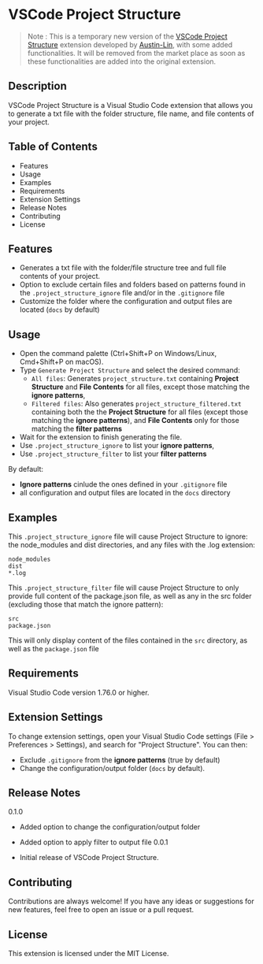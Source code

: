 # VSCode Project Structure

> Note : This is a temporary new version of the [VSCode Project Structure](https://marketplace.visualstudio.com/items?itemName=Austin-Lin.vscode-project-structure) extension developed by [Austin-Lin](https://github.com/l02162010/VSCode-Project-Structure), with some added functionalities. It will be removed from the market place as soon as these functionalities are added into the original extension.

## Description

VSCode Project Structure is a Visual Studio Code extension that allows you to generate a txt file with the folder structure, file name, and file contents of your project.

## Table of Contents

- Features
- Usage
- Examples
- Requirements
- Extension Settings
- Release Notes
- Contributing
- License

## Features

- Generates a txt file with the folder/file structure tree and full file contents of your project.
- Option to exclude certain files and folders based on patterns found in the `.project_structure_ignore` file and/or in the `.gitignore` file
- Customize the folder where the configuration and output files are located (`docs` by default)

## Usage

- Open the command palette (Ctrl+Shift+P on Windows/Linux, Cmd+Shift+P on macOS).
- Type `Generate Project Structure` and select the desired command:
  - `All files`: Generates `project_structure.txt` containing **Project Structure** and **File Contents** for all files, except those matching the **ignore patterns**,
  - `Filtered files`: Also generates `project_structure_filtered.txt` containing both the the **Project Structure** for all files (except those matching the **ignore patterns**), and **File Contents** only for those matching the **filter patterns**
- Wait for the extension to finish generating the file.
- Use `.project_structure_ignore` to list your **ignore patterns**,
- Use `.project_structure_filter` to list your **filter patterns**

By default:

- **Ignore patterns** cinlude the ones defined in your `.gitignore` file
- all configuration and output files are located in the `docs` directory

## Examples

This `.project_structure_ignore` file will cause Project Structure to ignore: the node_modules and dist directories, and any files with the .log extension:

```
node_modules
dist
*.log
```

This `.project_structure_filter` file will cause Project Structure to only provide full content of the package.json file, as well as any in the src folder (excluding those that match the ignore pattern):

```
src
package.json
```

This will only display content of the files contained in the `src` directory, as well as the `package.json` file

## Requirements

Visual Studio Code version 1.76.0 or higher.

## Extension Settings

To change extension settings, open your Visual Studio Code settings (File > Preferences > Settings), and search for "Project Structure". You can then:

- Exclude `.gitignore` from the **ignore patterns** (true by default)
- Change the configuration/output folder (`docs` by default).

## Release Notes

0.1.0

- Added option to change the configuration/output folder
- Added option to apply filter to output file
  0.0.1

- Initial release of VSCode Project Structure.

## Contributing

Contributions are always welcome! If you have any ideas or suggestions for new features, feel free to open an issue or a pull request.

## License

This extension is licensed under the MIT License.
